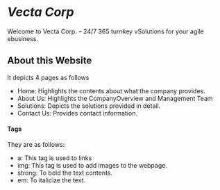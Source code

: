 # _Vecta Corp_
Welcome to Vecta Corp. – 24/7 365 turnkey vSolutions for your agile ebusiness.


## About this Website
 It depicts 4 pages as follows
- Home: Highlights the contents about what the company provides.
- About Us: Highlights the CompanyOverview and Management Team
- Solutions: Depicts the solutions provided in detail.
- Contact Us: Provides contact information.

#### Tags 
They are as follows:
- a: This tag is used to links
- img: This tag is used to add images to the webpage.
- strong: To bold the text contents.
- em: To italicize the text.


